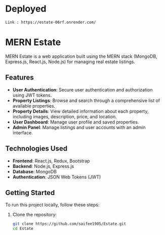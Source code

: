 
# Deployed 
    Link : https://estate-06rf.onrender.com/

# MERN Estate

MERN Estate is a web application built using the MERN stack (MongoDB, Express.js, React.js, Node.js) for managing real estate listings.

## Features

- **User Authentication**: Secure user authentication and authorization using JWT tokens.
- **Property Listings**: Browse and search through a comprehensive list of available properties.
- **Property Details**: View detailed information about each property, including images, description, price, and location.
- **User Dashboard**: Manage user profile and saved properties.
- **Admin Panel**: Manage listings and user accounts with an admin interface.

## Technologies Used

- **Frontend**: React.js, Redux, Bootstrap
- **Backend**: Node.js, Express.js
- **Database**: MongoDB
- **Authentication**: JSON Web Tokens (JWT)

## Getting Started

To run this project locally, follow these steps:

1. Clone the repository:

   ```bash
   git clone https://github.com/saifee1905/Estate.git
   cd Estate
